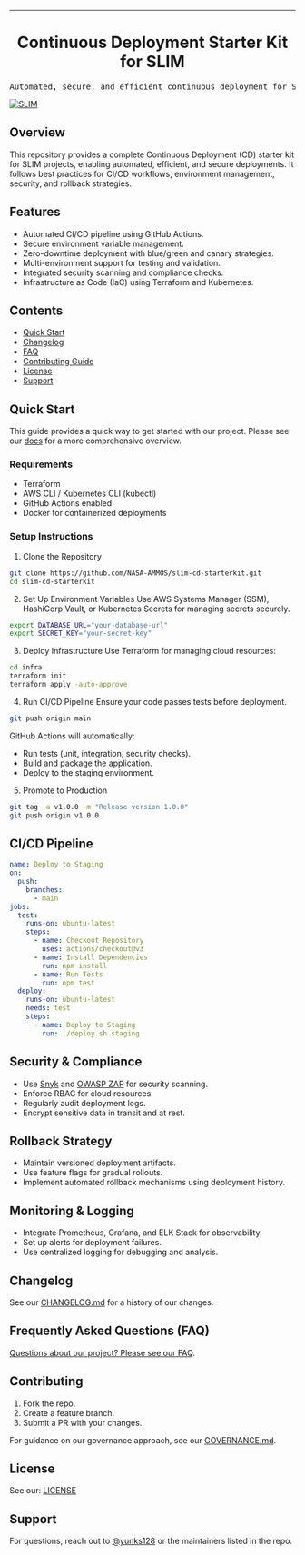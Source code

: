 <hr>

<div align="center">

<!-- ![](https://uri-to-your-logo-image) -->

<h1 align="center">Continuous Deployment Starter Kit for SLIM</h1>

</div>

<pre align="center">Automated, secure, and efficient continuous deployment for SLIM projects.</pre>

[![SLIM](https://img.shields.io/badge/Best%20Practices%20from-SLIM-blue)](https://nasa-ammos.github.io/slim/)

## Overview
This repository provides a complete Continuous Deployment (CD) starter kit for SLIM projects, enabling automated, efficient, and secure deployments. It follows best practices for CI/CD workflows, environment management, security, and rollback strategies.

## Features
- Automated CI/CD pipeline using GitHub Actions.
- Secure environment variable management.
- Zero-downtime deployment with blue/green and canary strategies.
- Multi-environment support for testing and validation.
- Integrated security scanning and compliance checks.
- Infrastructure as Code (IaC) using Terraform and Kubernetes.

## Contents
* [Quick Start](#quick-start)
* [Changelog](#changelog)
* [FAQ](#frequently-asked-questions-faq)
* [Contributing Guide](#contributing)
* [License](#license)
* [Support](#support)

## Quick Start
This guide provides a quick way to get started with our project. Please see our [docs](https://nasa-ammos.github.io/slim/) for a more comprehensive overview.

### Requirements
* Terraform
* AWS CLI / Kubernetes CLI (kubectl)
* GitHub Actions enabled
* Docker for containerized deployments

### Setup Instructions
1. Clone the Repository
```bash
git clone https://github.com/NASA-AMMOS/slim-cd-starterkit.git
cd slim-cd-starterkit
```
2. Set Up Environment Variables
Use AWS Systems Manager (SSM), HashiCorp Vault, or Kubernetes Secrets for managing secrets securely.
```bash
export DATABASE_URL="your-database-url"
export SECRET_KEY="your-secret-key"
```
3. Deploy Infrastructure
Use Terraform for managing cloud resources:
```bash
cd infra
terraform init
terraform apply -auto-approve
```
4. Run CI/CD Pipeline
Ensure your code passes tests before deployment.
```bash
git push origin main
```
GitHub Actions will automatically:
- Run tests (unit, integration, security checks).
- Build and package the application.
- Deploy to the staging environment.

5. Promote to Production
```bash
git tag -a v1.0.0 -m "Release version 1.0.0"
git push origin v1.0.0
```

## CI/CD Pipeline
```yaml
name: Deploy to Staging
on:
  push:
    branches:
      - main
jobs:
  test:
    runs-on: ubuntu-latest
    steps:
      - name: Checkout Repository
        uses: actions/checkout@v3
      - name: Install Dependencies
        run: npm install
      - name: Run Tests
        run: npm test
  deploy:
    runs-on: ubuntu-latest
    needs: test
    steps:
      - name: Deploy to Staging
        run: ./deploy.sh staging
```

## Security & Compliance
- Use [Snyk](https://snyk.io/) and [OWASP ZAP](https://owasp.org/www-project-zap/) for security scanning.
- Enforce RBAC for cloud resources.
- Regularly audit deployment logs.
- Encrypt sensitive data in transit and at rest.

## Rollback Strategy
- Maintain versioned deployment artifacts.
- Use feature flags for gradual rollouts.
- Implement automated rollback mechanisms using deployment history.

## Monitoring & Logging
- Integrate Prometheus, Grafana, and ELK Stack for observability.
- Set up alerts for deployment failures.
- Use centralized logging for debugging and analysis.

## Changelog
See our [CHANGELOG.md](CHANGELOG.md) for a history of our changes.

## Frequently Asked Questions (FAQ)
[Questions about our project? Please see our FAQ](https://nasa-ammos.github.io/slim/faq).

## Contributing
1. Fork the repo.
2. Create a feature branch.
3. Submit a PR with your changes.

For guidance on our governance approach, see our [GOVERNANCE.md](GOVERNANCE.md).

## License
See our: [LICENSE](LICENSE)

## Support
For questions, reach out to [@yunks128](https://github.com/yunks128) or the maintainers listed in the repo.

